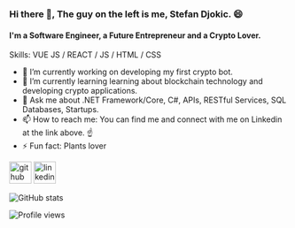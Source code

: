 ### Hi there 👋, The guy on the left is me, Stefan Djokic. 😄
#### I'm a Software Engineer, a Future Entrepreneur and a Crypto Lover.

Skills: VUE JS / REACT / JS / HTML / CSS

- 🔭 I’m currently working on  developing my first crypto bot. 
- 🌱 I’m currently learning learning about blockchain technology and developing crypto applications. 
- 💬 Ask me about .NET Framework/Core, C#, APIs, RESTful Services, SQL Databases, Startups. 
- 📫 How to reach me: You can find me and connect with me on Linkedin at the link above. ☝️ 
- ⚡ Fun fact: Plants lover 


[<img src='https://cdn.jsdelivr.net/npm/simple-icons@3.0.1/icons/github.svg' alt='github' height='40'>](https://github.com/StefanTheCode)  [<img src='https://cdn.jsdelivr.net/npm/simple-icons@3.0.1/icons/linkedin.svg' alt='linkedin' height='40'>](https://www.linkedin.com/in/djokic-stefan/)  

![GitHub stats](https://github-readme-stats.vercel.app/api?username=StefanTheCode&show_icons=true)  

![Profile views](https://gpvc.arturio.dev/StefanTheCode)  
